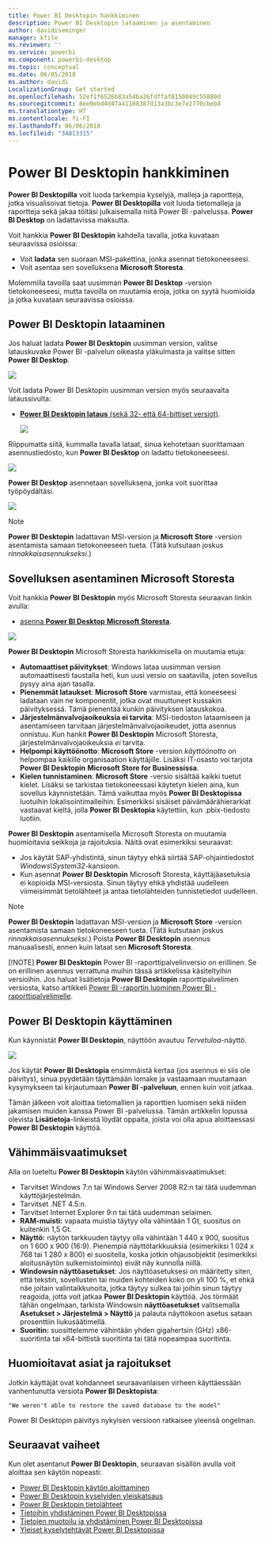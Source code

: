 ```yaml
---
title: Power BI Desktopin hankkiminen
description: Power BI Desktopin lataaminen ja asentaminen
author: davidiseminger
manager: kfile
ms.reviewer: ''
ms.service: powerbi
ms.component: powerbi-desktop
ms.topic: conceptual
ms.date: 06/05/2018
ms.author: davidi
LocalizationGroup: Get started
ms.openlocfilehash: 52ef1f6526b83a54ba26fdffaf8150049c55880d
ms.sourcegitcommit: 8ee0ebd4d47a41108387d13a3bc3e7e2770cbeb8
ms.translationtype: HT
ms.contentlocale: fi-FI
ms.lasthandoff: 06/06/2018
ms.locfileid: "34813315"
---
```

# <a name="get-power-bi-desktop"></a>Power BI Desktopin hankkiminen
**Power BI Desktopilla** voit luoda tarkempia kyselyjä, malleja ja raportteja, jotka visualisoivat tietoja. **Power BI Desktopilla** voit luoda tietomalleja ja raportteja sekä jakaa töitäsi julkaisemalla niitä Power BI -palvelussa.  **Power BI Desktop** on ladattavissa maksutta.

Voit hankkia **Power BI Desktopin** kahdella tavalla, jotka kuvataan seuraavissa osioissa:

* Voit **ladata** sen suoraan MSI-pakettina, jonka asennat tietokoneeseesi.
* Voit asentaa sen sovelluksena **Microsoft Storesta**.

Molemmilla tavoilla saat uusimman **Power BI Desktop** -version tietokoneeseesi, mutta tavoilla on muutamia eroja, jotka on syytä huomioida ja jotka kuvataan seuraavissa osioissa.

## <a name="download-power-bi-desktop"></a>Power BI Desktopin lataaminen
Jos haluat ladata **Power BI Desktopin** uusimman version, valitse latauskuvake Power BI -palvelun oikeasta yläkulmasta ja valitse sitten **Power BI Desktop**.

![](media/desktop-get-the-desktop/getpbid_downloads.png)

Voit ladata Power BI Desktopin uusimman version myös seuraavalta lataussivulta:

* [**Power BI Desktopin lataus** (sekä 32- että 64-bittiset versiot)](https://powerbi.microsoft.com/desktop).
  
  [![](media/service-admin-power-bi-security/PBI_Security_01.png)](https://powerbi.microsoft.com/desktop)

Riippumatta siitä, kummalla tavalla lataat, sinua kehotetaan suorittamaan asennustiedosto, kun **Power BI Desktop** on ladattu tietokoneeseesi.

![](media/desktop-get-the-desktop/getpbid_3.png)

**Power BI Desktop** asennetaan sovelluksena, jonka voit suorittaa työpöydältäsi.

![](media/desktop-get-the-desktop/designer_gsg_install.png)

> [!NOTE]
> **Power BI Desktopin** ladattavan MSI-version ja **Microsoft Store** -version asentamista samaan tietokoneeseen tueta. (Tätä kutsutaan joskus *rinnakkaisasennukseksi*.)
> 
> 

## <a name="install-as-an-app-from-the-microsoft-store"></a>Sovelluksen asentaminen Microsoft Storesta
Voit hankkia **Power BI Desktopin** myös Microsoft Storesta seuraavan linkin avulla:

* [asenna **Power BI Desktop** **Microsoft Storesta**](http://aka.ms/pbidesktopstore).

![](media/desktop-get-the-desktop/getpbid_04.png)

**Power BI Desktopin** Microsoft Storesta hankkimisella on muutamia etuja:

* **Automaattiset päivitykset**: Windows lataa uusimman version automaattisesti taustalla heti, kun uusi versio on saatavilla, joten sovellus pysyy aina ajan tasalla.
* **Pienemmät lataukset**: **Microsoft Store** varmistaa, että koneeseesi ladataan vain ne komponentit, jotka ovat muuttuneet kussakin päivityksessä. Tämä pienentää kunkin päivityksen latauskokoa.
* **Järjestelmänvalvojaoikeuksia ei tarvita**: MSI-tiedoston lataamiseen ja asentamiseen tarvitaan järjestelmänvalvojaoikeudet, jotta asennus onnistuu. Kun hankit **Power BI Desktopin** Microsoft Storesta, järjestelmänvalvojaoikeuksia *ei* tarvita.
* **Helpompi käyttöönotto**: **Microsoft Store** -version *käyttöönotto* on helpompaa kaikille organisaation käyttäjille. Lisäksi IT-osasto voi tarjota **Power BI Desktopin** **Microsoft Store for Businessissa**.
* **Kielen tunnistaminen**: **Microsoft Store** -versio sisältää kaikki tuetut kielet. Lisäksi se tarkistaa tietokoneessasi käytetyn kielen aina, kun sovellus käynnistetään. Tämä vaikuttaa myös **Power BI Desktopissa** luotuihin lokalisointimalleihin. Esimerkiksi sisäiset päivämäärähierarkiat vastaavat kieltä, jolla **Power BI Desktopia** käytettiin, kun .pbix-tiedosto luotiin.

**Power BI Desktopin** asentamisella Microsoft Storesta on muutamia huomioitavia seikkoja ja rajoituksia. Näitä ovat esimerkiksi seuraavat:

* Jos käytät SAP-yhdistintä, sinun täytyy ehkä siirtää SAP-ohjaintiedostot *Windows\System32*-kansioon.
* Kun asennat **Power BI Desktopin** Microsoft Storesta, käyttäjäasetuksia ei kopioida MSI-versiosta. Sinun täytyy ehkä yhdistää uudelleen viimeisimmät tietolähteet ja antaa tietolähteiden tunnistetiedot uudelleen. 

> [!NOTE]
> **Power BI Desktopin** ladattavan MSI-version ja **Microsoft Store** -version asentamista samaan tietokoneeseen tueta. (Tätä kutsutaan joskus *rinnakkaisasennukseksi*.) Poista **Power BI Desktopin** asennus manuaalisesti, ennen kuin lataat sen **Microsoft Storesta**.
> 
> [!NOTE]
> **Power BI Desktopin** Power BI -raporttipalvelinversio on erillinen. Se on erillinen asennus verrattuna muihin tässä artikkelissa käsiteltyihin versioihin. Jos haluat lisätietoja **Power BI Desktopin** raporttipalvelimen versiosta, katso artikkeli [Power BI -raportin luominen Power BI -raporttipalvelimelle](report-server/quickstart-create-powerbi-report.md).
> 
> 

## <a name="using-power-bi-desktop"></a>Power BI Desktopin käyttäminen
Kun käynnistät **Power BI Desktopin**, näyttöön avautuu *Tervetuloa*-näyttö.

![](media/desktop-get-the-desktop/getpbid_05.png)

Jos käytät **Power BI Desktopia** ensimmäistä kertaa (jos asennus ei siis ole päivitys), sinua pyydetään täyttämään lomake ja vastaamaan muutamaan kysymykseen tai kirjautumaan **Power BI -palveluun**, ennen kuin voit jatkaa.

Tämän jälkeen voit aloittaa tietomallien ja raporttien luomisen sekä niiden jakamisen muiden kanssa Power BI -palvelussa. Tämän artikkelin lopussa olevista **Lisätietoja**-linkeistä löydät oppaita, joista voi olla apua aloittaessasi **Power BI Desktopin** käyttöä.

## <a name="minimum-requirements"></a>Vähimmäisvaatimukset
Alla on lueteltu **Power BI Desktopin** käytön vähimmäisvaatimukset:

* Tarvitset Windows 7:n tai Windows Server 2008 R2:n tai tätä uudemman käyttöjärjestelmän.
* Tarvitset .NET 4.5:n.
* Tarvitset Internet Explorer 9:n tai tätä uudemman selaimen.
* **RAM-muisti:** vapaata muistia täytyy olla vähintään 1 Gt, suositus on kuitenkin 1,5 Gt.
* **Näyttö:** näytön tarkkuuden täytyy olla vähintään 1 440 x 900, suositus on 1 600 x 900 (16:9). Pienempiä näyttötarkkuuksia (esimerkiksi 1 024 x 768 tai 1 280 x 800) ei suositella, koska jotkin ohjausobjektit (esimerkiksi aloitusnäytön sulkemistoiminto) eivät näy kunnolla niillä.
* **Windowsin näyttöasetukset**: Jos näyttöasetuksesi on määritetty siten, että tekstin, sovellusten tai muiden kohteiden koko on yli 100 %, et ehkä näe joitain valintaikkunoita, jotka täytyy sulkea tai joihin sinun täytyy reagoida, jotta voit jatkaa **Power BI Desktopin** käyttöä. Jos törmäät tähän ongelmaan, tarkista Windowsin **näyttöasetukset** valitsemalla **Asetukset > Järjestelmä > Näyttö** ja palauta näyttökoon asetus sataan prosenttiin liukusäätimellä.
* **Suoritin:** suosittelemme vähintään yhden gigahertsin (GHz) x86-suoritinta tai x64-bittistä suoritinta tai tätä nopeampaa suoritinta.

## <a name="considerations-and-limitations"></a>Huomioitavat asiat ja rajoitukset

Jotkin käyttäjät ovat kohdanneet seuraavanlaisen virheen käyttäessään vanhentunutta versiota **Power BI Desktopista**: 

    "We weren't able to restore the saved database to the model" 

Power BI Desktopin päivitys nykyisen versioon ratkaisee yleensä ongelman.

## <a name="next-steps"></a>Seuraavat vaiheet
Kun olet asentanut **Power BI Desktopin**, seuraavan sisällön avulla voit aloittaa sen käytön nopeasti:

* [Power BI Desktopin käytön aloittaminen](desktop-getting-started.md)
* [Power BI Desktopin kyselyiden yleiskatsaus](desktop-query-overview.md)
* [Power BI Desktopin tietolähteet](desktop-data-sources.md)
* [Tietoihin yhdistäminen Power BI Desktopissa](desktop-connect-to-data.md)
* [Tietojen muotoilu ja yhdistäminen Power BI Desktopissa](desktop-shape-and-combine-data.md)
* [Yleiset kyselytehtävät Power BI Desktopissa](desktop-common-query-tasks.md)   

